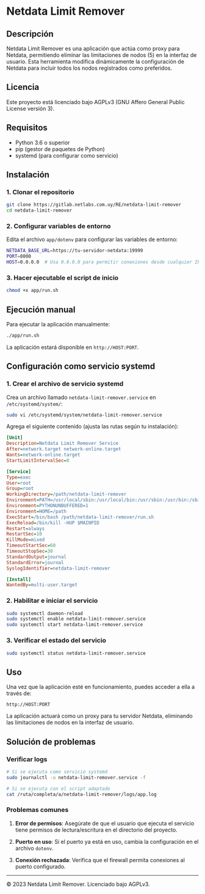# Netdata Limit Remover

## Descripción
Netdata Limit Remover es una aplicación que actúa como proxy para Netdata, permitiendo eliminar las limitaciones de nodos (5) en la interfaz de usuario. Esta herramienta modifica dinámicamente la configuración de Netdata para incluir todos los nodos registrados como preferidos.

## Licencia
Este proyecto está licenciado bajo AGPLv3 (GNU Affero General Public License versión 3).

## Requisitos
- Python 3.6 o superior
- pip (gestor de paquetes de Python)
- systemd (para configurar como servicio)

## Instalación

### 1. Clonar el repositorio
```bash
git clone https://gitlab.netlabs.com.uy/RE/netdata-limit-remover
cd netdata-limit-remover
```

### 2. Configurar variables de entorno
Edita el archivo `app/dotenv` para configurar las variables de entorno:

```bash
NETDATA_BASE_URL=https://tu-servidor-netdata:19999
PORT=8000
HOST=0.0.0.0  # Usa 0.0.0.0 para permitir conexiones desde cualquier IP o especifica una IP
```

### 3. Hacer ejecutable el script de inicio
```bash
chmod +x app/run.sh
```

## Ejecución manual
Para ejecutar la aplicación manualmente:

```bash
./app/run.sh
```

La aplicación estará disponible en `http://HOST:PORT`.

## Configuración como servicio systemd

### 1. Crear el archivo de servicio systemd

Crea un archivo llamado `netdata-limit-remover.service` en `/etc/systemd/system/`:

```bash
sudo vi /etc/systemd/system/netdata-limit-remover.service
```

Agrega el siguiente contenido (ajusta las rutas según tu instalación):

```ini
[Unit]
Description=Netdata Limit Remover Service
After=network.target network-online.target
Wants=network-online.target
StartLimitIntervalSec=0

[Service]
Type=exec
User=root
Group=root
WorkingDirectory=/path/netdata-limit-remover
Environment=PATH=/usr/local/sbin:/usr/local/bin:/usr/sbin:/usr/bin:/sbin:/bin
Environment=PYTHONUNBUFFERED=1
Environment=HOME=/path
ExecStart=/bin/bash /path/netdata-limit-remover/run.sh
ExecReload=/bin/kill -HUP $MAINPID
Restart=always
RestartSec=10
KillMode=mixed
TimeoutStartSec=60
TimeoutStopSec=30
StandardOutput=journal
StandardError=journal
SyslogIdentifier=netdata-limit-remover

[Install]
WantedBy=multi-user.target
```

### 2. Habilitar e iniciar el servicio

```bash
sudo systemctl daemon-reload
sudo systemctl enable netdata-limit-remover.service
sudo systemctl start netdata-limit-remover.service
```

### 3. Verificar el estado del servicio

```bash
sudo systemctl status netdata-limit-remover.service
```


## Uso

Una vez que la aplicación esté en funcionamiento, puedes acceder a ella a través de:

```
http://HOST:PORT
```

La aplicación actuará como un proxy para tu servidor Netdata, eliminando las limitaciones de nodos en la interfaz de usuario.

## Solución de problemas

### Verificar logs
```bash
# Si se ejecuta como servicio systemd
sudo journalctl -u netdata-limit-remover.service -f

# Si se ejecuta con el script adaptado
cat /ruta/completa/a/netdata-limit-remover/logs/app.log
```

### Problemas comunes

1. **Error de permisos**: Asegúrate de que el usuario que ejecuta el servicio tiene permisos de lectura/escritura en el directorio del proyecto.

2. **Puerto en uso**: Si el puerto ya está en uso, cambia la configuración en el archivo `dotenv`.

3. **Conexión rechazada**: Verifica que el firewall permita conexiones al puerto configurado.

---

© 2023 Netdata Limit Remover. Licenciado bajo AGPLv3.
        